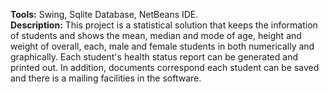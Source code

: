 <b>Tools:</b> Swing, Sqlite Database, NetBeans IDE. <br/>
<b>Description:</b> This project is a statistical solution that keeps the information of students and shows the mean, median and mode of 
age, height and weight of overall, each, male and female students in both numerically and graphically. Each student's health status
report can be generated and printed out. In addition, documents correspond each student can be saved and there is a mailing facilities in 
the software.
